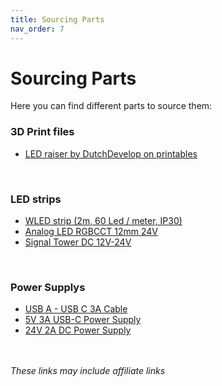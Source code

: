 ```yaml
---
title: Sourcing Parts
nav_order: 7
---
```


# Sourcing Parts

Here you can find different parts to source them:

### 3D Print files
* [LED raiser by DutchDevelop on printables](https://www.printables.com/model/410250-the-best-bambulab-glass-top-led-raiser-mod)
<br>

### LED strips
* [WLED strip (2m, 60 Led / meter, IP30)](https://aliexpress.com/item/1005004289391906.html)
* [Analog LED RGBCCT 12mm 24V](https://aliexpress.com/item/32903257649.html)
* [Signal Tower DC 12V-24V](https://aliexpress.com/item/4000282316360.html)
<br>

### Power Supplys
* [USB A - USB C  3A Cable](https://aliexpress.com/item/1005006028780625.html)
* [5V 3A USB-C Power Supply](https://aliexpress.com/item/1005001764617830.html)
* [24V 2A DC Power Supply](https://aliexpress.com/item/4000433119623.html)

<br><br>
_These links may include affiliate links_